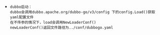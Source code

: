 - ```
  dubbo启动：
  dubbo会调用dubbo.apache.org/dubbo-go/v3/config 下的config.Load()获取yaml配置文件
  在不传参的情况下，load会调用NewLoaderConf() 
  newLoaderConf()返回文件路径为../conf/dubbogo.yaml
  ```